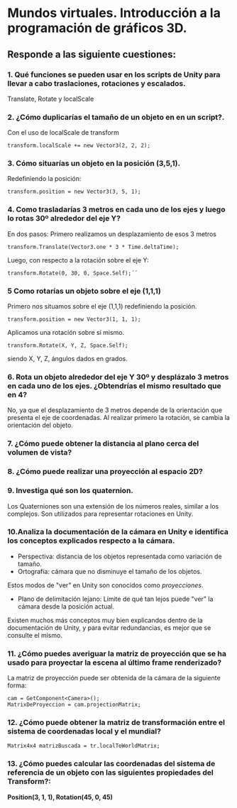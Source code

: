 # Mundos virtuales. Introducción a la programación de gráficos 3D.
## Responde a las siguiente cuestiones:
### **1. Qué funciones se pueden usar en los scripts de Unity para llevar a cabo traslaciones, rotaciones y escalados.**  
Translate, Rotate y localScale  
### **2. ¿Cómo duplicarías el tamaño de un objeto en en un script?.**
Con el uso de localScale de transform
```
transform.localScale += new Vector3(2, 2, 2);
```
### **3. Cómo situarías un objeto en la posición (3,5,1).**  
Redefiniendo la posición:
```
transform.position = new Vector3(3, 5, 1);
```

### **4. Como trasladarías 3 metros en cada uno de los ejes y luego lo rotas 30º alrededor del eje Y?**
En dos pasos: Primero realizamos un desplazamiento de esos 3 metros  
```
transform.Translate(Vector3.one * 3 * Time.deltaTime);
```
Luego, con respecto a la rotación sobre el eje Y:  
```
transform.Rotate(0, 30, 0, Space.Self);´´
```

### **5 Como rotarías un objeto sobre el eje (1,1,1)**
Primero nos situamos sobre el eje (1,1,1) redefiniendo la posición.  
```
transform.position = new Vector3(1, 1, 1);
```
Aplicamos una rotación sobre sí mismo.  

```
transform.Rotate(X, Y, Z, Space.Self);
```
siendo X, Y, Z, ángulos dados en grados.

### **6. Rota un objeto alrededor del eje Y 30º y desplázalo 3 metros en cada uno de los ejes. ¿Obtendrías el mismo resultado que en 4?**
No, ya que el desplazamiento de 3 metros depende de la orientación que presenta el eje de coordenadas. Al realizar primero la rotación, se cambia la orientación del objeto.

### **7. ¿Cómo puede obtener la distancia al plano cerca del volumen de vista?**



### **8. ¿Cómo puede realizar una proyección al espacio 2D?**
  

### **9. Investiga qué son los quaternion.**
Los Quaterniones son una extensión de los números reales, similar a los complejos. Son utilizados para representar rotaciones en Unity.

### **10.Analiza la documentación de la cámara en Unity e identifica los conceptos explicados respecto a la cámara.**
 * Perspectiva: distancia de los objetos representada como variación de tamaño.
 * Ortografía: cámara que no disminuye el tamaño de los objetos.  
  
Estos modos de "ver" en Unity son conocidos como *proyecciones*.  
  
  * Plano de delimitación lejano: Límite de qué tan lejos puede "ver" la cámara desde la posición actual.
  
Existen muchos más conceptos muy bien explicandos dentro de la documentación de Unity, y para evitar redundancias, es mejor que se consulte el mismo.
  
### **11. ¿Cómo puedes averiguar la matriz de proyección que se ha usado para proyectar la escena al último frame renderizado?**  
La matriz de proyección puede ser obtenida de la cámara de la siguiente forma:  
```
cam = GetComponent<Camera>();
MatrixDeProyeccion = cam.projectionMatrix;
```

### **12. ¿Cómo puede obtener la matriz de transformación entre el sistema de coordenadas local y el mundial?**
```
Matrix4x4 matrizBuscada = tr.localToWorldMatrix;
```

### **13. ¿Cómo puedes calcular las coordenadas del sistema de referencia de un objeto con las siguientes propiedades del Transform?:**
**Position(3, 1, 1), Rotation(45, 0, 45)**

